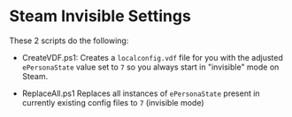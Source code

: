 # Steam Invisible Settings

These 2 scripts do the following:

- CreateVDF.ps1:
Creates a `localconfig.vdf` file for you with the adjusted `ePersonaState` value set to `7` so you always start in "invisible" mode on Steam.

- ReplaceAll.ps1
Replaces all instances of `ePersonaState` present in currently existing config files to `7` (invisible mode)

